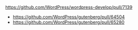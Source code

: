 https://github.com/WordPress/wordpress-develop/pull/7139

-   https://github.com/WordPress/gutenberg/pull/64504
-   https://github.com/WordPress/gutenberg/pull/65280
